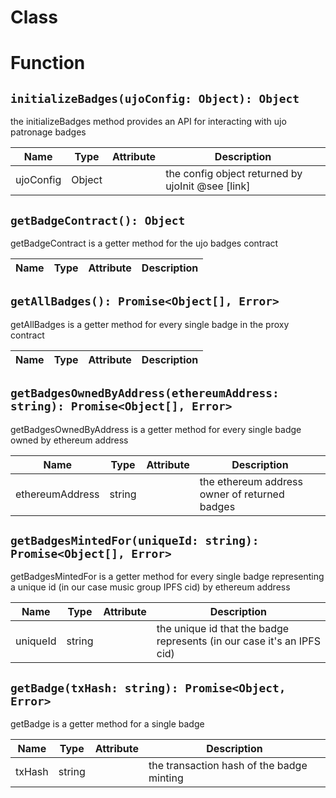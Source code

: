 # Class

# Function

## `initializeBadges(ujoConfig: Object): Object`

the initializeBadges method provides an API for interacting with ujo patronage badges

| Name      | Type   | Attribute | Description                                       |
| --------- | ------ | --------- | ------------------------------------------------- |
| ujoConfig | Object |           | the config object returned by ujoInit @see [link] |

## `getBadgeContract(): Object`

getBadgeContract is a getter method for the ujo badges contract

| Name | Type | Attribute | Description |
| ---- | ---- | --------- | ----------- |


## `getAllBadges(): Promise<Object[], Error>`

getAllBadges is a getter method for every single badge in the proxy contract

| Name | Type | Attribute | Description |
| ---- | ---- | --------- | ----------- |


## `getBadgesOwnedByAddress(ethereumAddress: string): Promise<Object[], Error>`

getBadgesOwnedByAddress is a getter method for every single badge owned by ethereum address

| Name            | Type   | Attribute | Description                                   |
| --------------- | ------ | --------- | --------------------------------------------- |
| ethereumAddress | string |           | the ethereum address owner of returned badges |

## `getBadgesMintedFor(uniqueId: string): Promise<Object[], Error>`

getBadgesMintedFor is a getter method for every single badge representing a unique id (in our case music group IPFS cid) by ethereum address

| Name     | Type   | Attribute | Description                                                            |
| -------- | ------ | --------- | ---------------------------------------------------------------------- |
| uniqueId | string |           | the unique id that the badge represents (in our case it's an IPFS cid) |

## `getBadge(txHash: string): Promise<Object, Error>`

getBadge is a getter method for a single badge

| Name   | Type   | Attribute | Description                               |
| ------ | ------ | --------- | ----------------------------------------- |
| txHash | string |           | the transaction hash of the badge minting |
